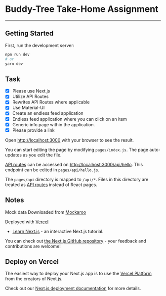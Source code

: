# Buddy-Tree Take-Home Assignment

---

## Getting Started

First, run the development server:

```bash
npm run dev
# or
yarn dev
```

## Task

- [x] Please use Next.js
- [x] Utilize API Routes
- [x] Rewrites API Routes where applicable
- [x] Use Material-UI
- [x] Create an endless feed application
- [x] Endless feed application where you can click on an item
- [x] Generic info page within the application.
- [x] Please provide a link

Open [http://localhost:3000](http://localhost:3000) with your browser to see the result.

You can start editing the page by modifying `pages/index.js`. The page auto-updates as you edit the file.

[API routes](https://nextjs.org/docs/api-routes/introduction) can be accessed on [http://localhost:3000/api/hello](http://localhost:3000/api/hello). This endpoint can be edited in `pages/api/hello.js`.

The `pages/api` directory is mapped to `/api/*`. Files in this directory are treated as [API routes](https://nextjs.org/docs/api-routes/introduction) instead of React pages.

## Notes

Mock data Downloaded from [Mockaroo](https://www.mockaroo.com/1920d500)

Deployed with [Vercel]()

- [Learn Next.js](https://nextjs.org/learn) - an interactive Next.js tutorial.

You can check out [the Next.js GitHub repository](https://github.com/vercel/next.js/) - your feedback and contributions are welcome!

## Deploy on Vercel

The easiest way to deploy your Next.js app is to use the [Vercel Platform](https://vercel.com/new?utm_medium=default-template&filter=next.js&utm_source=create-next-app&utm_campaign=create-next-app-readme) from the creators of Next.js.

Check out our [Next.js deployment documentation](https://nextjs.org/docs/deployment) for more details.
